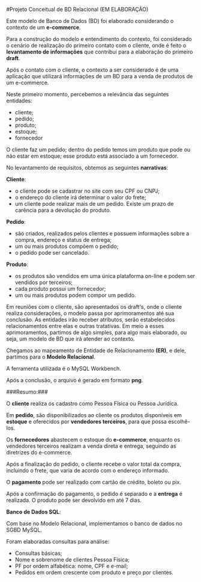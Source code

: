 #Projeto Conceitual de BD Relacional (EM ELABORAÇÃO)

Este modelo de Banco de Dados (BD) foi elaborado considerando o contexto de um **e-commerce**.

Para a construção do modelo e entendimento do contexto, foi considerado o cenário de realização do primeiro contato com o cliente, onde é feito o **levantamento de informações** que contribui para a elaboração do primeiro **draft**.

Após o contato com o cliente, o contexto a ser considerado é de uma aplicação que utilizará informações de um BD para a venda de produtos de um e-commerce.

Neste primeiro momento, percebemos a relevância das seguintes entidades: 

- cliente;
- pedido;
- produto;
- estoque;
- fornecedor

O cliente faz um pedido; dentro do pedido temos um produto que pode ou não estar em estoque; esse produto está associado a um fornecedor.

No levantamento de requisitos, obtemos as seguintes **narrativas**:

**Cliente**:

- o cliente pode se cadastrar no site com seu CPF ou CNPJ;
- o endereço do cliente irá determinar o valor do frete;
- um cliente pode realizar mais de um pedido. Existe um prazo de carência para a devolução do produto.

**Pedido**:

- são criados, realizados pelos clientes e possuem informações sobre a compra, endereço e status de entrega;
- um ou mais produtos compõem o pedido;
- o pedido pode ser cancelado.

**Produto**:

- os produtos são vendidos em uma única plataforma on-line e podem ser vendidos por terceiros;
- cada produto possui um fornecedor;
- um ou mais produtos podem compor um pedido.

Em reuniões com o cliente, são apresentados os draft's, onde o cliente realiza considerações, o modelo passa por aprimoramentos até sua conclusão. As entidades irão receber atributos, serão estabelecidos relacionamentos entre elas e outras tratativas. Em meio a esses aprimoramentos, partimos de algo simples, para algo mais elaborado, ou seja, um modelo de BD que irá atender ao contexto.

Chegamos ao mapeamento de Entidade de Relacionamento **(ER)**, e dele, partimos para o **Modelo Relacional**.

A ferramenta utilizada é o MySQL Workbench.

Após a conclusão, o arquivo é gerado em formato **png**.



###Resumo:###

O **cliente** realiza os cadastro como Pessoa Física ou Pessoa Jurídica.

Em **pedido**, são disponibilizados ao cliente os produtos disponíveis em **estoque** e oferecidos por **vendedores terceiros**, para que possa escolhê-los.

Os **fornecedores** abastecem o estoque do **e-commerce**, enquanto os vendedores terceiros realizam a venda direta e entrega, seguindo as diretrizes do e-commerce.

Após a finalização do pedido, o cliente recebe o valor total da compra, incluindo o frete, que varia de acordo com o endereço informado.

O **pagamento** pode ser realizado com cartão de crédito, boleto ou pix.

Após a confirmação do pagamento, o pedido é separado e a **entrega** é realizada. O produto pode ser devolvido em até 7 dias.



**Banco de Dados SQL**:

Com base no Modelo Relacional, implementamos o banco de dados no SGBD MySQL.

Foram elaboradas consultas para análise:
  - Consultas básicas;
  - Nome e sobrenome de clientes Pessoa Física;
  - PF por ordem alfabética: nome, CPF e e-mail;
  - Pedidos em ordem crescente com produto e preço por clientes.
